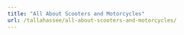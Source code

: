 ```yaml
---
title: "All About Scooters and Motorcycles"
url: /tallahassee/all-about-scooters-and-motorcycles/
---
```

